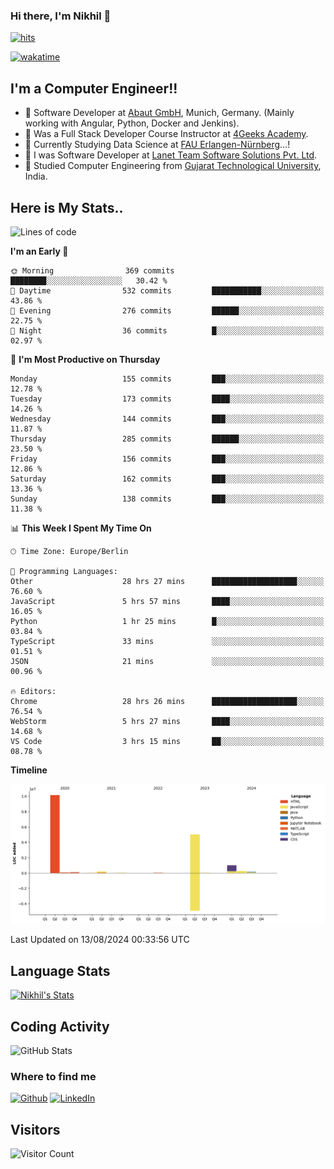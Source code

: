 ### Hi there, I'm Nikhil 👋

[![hits](https://hits.sh/github.com/silentsoft/hits.svg?color=2311cc)](https://hits.sh/github.com/silentsoft/hits/)

[![wakatime](https://wakatime.com/badge/user/369b6a3a-7953-4ff9-b7c7-be53d0a7ccc6.svg?style=for-the-badge)](https://wakatime.com/@369b6a3a-7953-4ff9-b7c7-be53d0a7ccc6)

## I'm a  Computer Engineer!!

- 🌱 Software Developer at [Abaut GmbH](https://www.abaut.de/), Munich, Germany. (Mainly working with Angular, Python, Docker and Jenkins).
- 🌱 Was a Full Stack Developer Course Instructor at [4Geeks Academy](https://4geeks.com/).
- 🌱 Currently Studying Data Science at [FAU Erlangen-Nürnberg](https://www.fau.de/)...!
- 🌱 I was Software Developer at [Lanet Team Software Solutions Pvt. Ltd](https://lanetteam.com/).
- 🌱 Studied Computer Engineering from [Gujarat Technological University](https://www.gtu.ac.in/), India.

<h2>Here is My Stats..</h2>

<!--START_SECTION:waka-->
![Lines of code](https://img.shields.io/badge/From%20Hello%20World%20I%27ve%20Written-17.0%20million%20lines%20of%20code-blue)

**I'm an Early 🐤** 

```text
🌞 Morning                369 commits         ████████░░░░░░░░░░░░░░░░░   30.42 % 
🌆 Daytime                532 commits         ███████████░░░░░░░░░░░░░░   43.86 % 
🌃 Evening                276 commits         ██████░░░░░░░░░░░░░░░░░░░   22.75 % 
🌙 Night                  36 commits          █░░░░░░░░░░░░░░░░░░░░░░░░   02.97 % 
```
📅 **I'm Most Productive on Thursday** 

```text
Monday                   155 commits         ███░░░░░░░░░░░░░░░░░░░░░░   12.78 % 
Tuesday                  173 commits         ████░░░░░░░░░░░░░░░░░░░░░   14.26 % 
Wednesday                144 commits         ███░░░░░░░░░░░░░░░░░░░░░░   11.87 % 
Thursday                 285 commits         ██████░░░░░░░░░░░░░░░░░░░   23.50 % 
Friday                   156 commits         ███░░░░░░░░░░░░░░░░░░░░░░   12.86 % 
Saturday                 162 commits         ███░░░░░░░░░░░░░░░░░░░░░░   13.36 % 
Sunday                   138 commits         ███░░░░░░░░░░░░░░░░░░░░░░   11.38 % 
```


📊 **This Week I Spent My Time On** 

```text
🕑︎ Time Zone: Europe/Berlin

💬 Programming Languages: 
Other                    28 hrs 27 mins      ███████████████████░░░░░░   76.60 % 
JavaScript               5 hrs 57 mins       ████░░░░░░░░░░░░░░░░░░░░░   16.05 % 
Python                   1 hr 25 mins        █░░░░░░░░░░░░░░░░░░░░░░░░   03.84 % 
TypeScript               33 mins             ░░░░░░░░░░░░░░░░░░░░░░░░░   01.51 % 
JSON                     21 mins             ░░░░░░░░░░░░░░░░░░░░░░░░░   00.96 % 

🔥 Editors: 
Chrome                   28 hrs 26 mins      ███████████████████░░░░░░   76.54 % 
WebStorm                 5 hrs 27 mins       ████░░░░░░░░░░░░░░░░░░░░░   14.68 % 
VS Code                  3 hrs 15 mins       ██░░░░░░░░░░░░░░░░░░░░░░░   08.78 % 
```

**Timeline**

![Lines of Code chart](https://raw.githubusercontent.com/nikhilmaguwala/nikhilmaguwala/main/assets/bar_graph.png)


 Last Updated on 13/08/2024 00:33:56 UTC
<!--END_SECTION:waka-->

<h2>Language Stats</h2>

[![Nikhil's Stats](https://github-readme-stats.vercel.app/api/wakatime?username=nikhilmaguwala&layout=compact&title=Stats)](https://github.com/nikhilmaguwala)


<h2>Coding Activity</h2>

<p><img src="https://wakatime.com/share/@nikhilmaguwala/7dd532b8-3e5e-4c26-8c46-68cc27712a92.svg" alt="GitHub Stats"></p>

<h3>Where to find me</h3>
<p>
    <a href="https://github.com/nikhilmaguwala" target="_blank"><img alt="Github" src="https://img.shields.io/badge/GitHub-%2312100E.svg?&style=for-the-badge&logo=Github&logoColor=white" /></a>
    <a href="https://www.linkedin.com/in/nikhil-maguwala" target="_blank"><img alt="LinkedIn" src="https://img.shields.io/badge/linkedin-%230077B5.svg?&style=for-the-badge&logo=linkedin&logoColor=white" /></a> 
</p>


<h2>Visitors</h2>

![Visitor Count](https://profile-counter.glitch.me/nikhilmaguwala/count.svg)

[website]: https://nikhilmaguwala.github.io/
[instagram]: https://www.instagram.com/nikhil_maguwala/
[linkedin]: https://www.linkedin.com/in/nikhil-maguwala/

